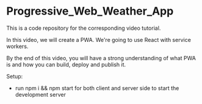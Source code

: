 # Progressive_Web_Weather_App

This is a code repository for the corresponding video tutorial.

In this video, we will create a PWA. We're going to use React with service workers.

By the end of this video, you will have a strong understanding of what PWA is and how you can build, deploy and publish it.

Setup:

* run npm i && npm start for both client and server side to start the development server
